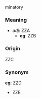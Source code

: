 minatory
### Meaning
+ _adj_: ZZA
    + __eg__: ZZB

### Origin

ZZC

### Synonym

__eg__: ZZD

+ ZZE


